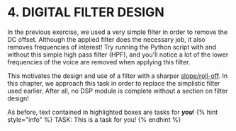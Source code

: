 # 4. DIGITAL FILTER DESIGN

In the previous exercise, we used a very simple filter in order to remove the
DC offset. Although the applied filter does the necessary job, it also removes
frequencies of interest! Try running the Python script with and without this 
simple high pass filter (HPF), and you'll notice a lot of the lower frequencies
of the voice are removed when applying this filter.

This motivates the design and use of a filter with a sharper [slope/roll-off](https://en.wikipedia.org/wiki/Roll-off).
In this chapter, we approach this task in order to replace the simplistic 
filter used earlier. After all, no DSP module is complete without a section on
filter design!

As before, text contained in highlighted boxes are tasks for ***you***!
{% hint style="info" %}
TASK: This is a task for you!
{% endhint %}